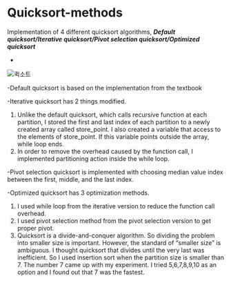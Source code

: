 # Quicksort-methods

Implementation of 4 different quicksort algorithms, 
***Default quicksort/Iterative quicksort/Pivot selection quicksort/Optimized quicksort***

-
![퀵소트](https://user-images.githubusercontent.com/61370901/85908328-98943b80-b84f-11ea-91e7-232384d691e2.jpg)


-Default quicksort is based on the implementation from the textbook

-Iterative quicksort has 2 things modified.
  1.	Unlike the default quicksort, which calls recursive function at each partition, I stored the first and last index of each partition to a newly created array called store_point. I also created a variable that access to the elements of store_point. If this variable points outside the array, while loop ends. 
  2.	In order to remove the overhead caused by the function call, I implemented partitioning action inside the while loop. 

-Pivot selection quicksort is implemented with choosing median value index between the first, middle, and the last index. 

-Optimized quicksort has 3 optimization methods.
  1.	I used while loop from the iterative version to reduce the function call overhead. 
  2.	I used pivot selection method from the pivot selection version to get proper pivot.
  3.	Quicksort is a divide-and-conquer algorithm. So dividing the problem into smaller size is important. However, the standard of “smaller size” is ambiguous. I thought quicksort that divides until the very last was inefficient. So I used insertion sort when the partition size is smaller than 7. The number 7 came up with my experiment. I tried 5,6,7,8,9,10 as an option and I found out that 7 was the fastest. 
